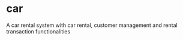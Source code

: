 # car
A car rental system with car rental, customer management and rental transaction functionalities
